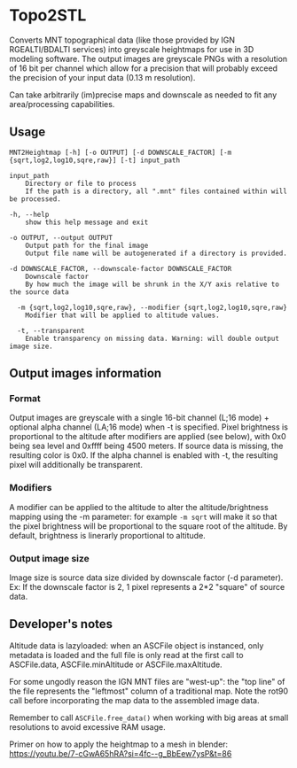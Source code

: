 # Topo2STL

Converts MNT topographical data (like those provided by IGN RGEALTI/BDALTI services) into greyscale heightmaps for use in 3D modeling software. The output images are greyscale PNGs with a resolution of 16 bit per channel which allow for a precision that will probably exceed the precision of your input data (0.13 m resolution).

Can take arbitrarily (im)precise maps and downscale as needed to fit any area/processing capabilities.

## Usage

```text
MNT2Heightmap [-h] [-o OUTPUT] [-d DOWNSCALE_FACTOR] [-m {sqrt,log2,log10,sqre,raw}] [-t] input_path

input_path
    Directory or file to process
    If the path is a directory, all ".mnt" files contained within will be processed.

-h, --help
    show this help message and exit

-o OUTPUT, --output OUTPUT
    Output path for the final image
    Output file name will be autogenerated if a directory is provided.

-d DOWNSCALE_FACTOR, --downscale-factor DOWNSCALE_FACTOR
    Downscale factor
    By how much the image will be shrunk in the X/Y axis relative to the source data

  -m {sqrt,log2,log10,sqre,raw}, --modifier {sqrt,log2,log10,sqre,raw}
    Modifier that will be applied to altitude values.

  -t, --transparent
    Enable transparency on missing data. Warning: will double output image size.
```

## Output images information

### Format

Output images are greyscale with a single 16-bit channel (L;16 mode) + optional alpha channel (LA;16 mode) when -t is specified.
Pixel brightness is proportional to the altitude after modifiers are applied (see below), with 0x0 being sea level and 0xffff being 4500 meters.
If source data is missing, the resulting color is 0x0. If the alpha channel is enabled with -t, the resulting pixel will additionally be transparent.

### Modifiers

A modifier can be applied to the altitude to alter the altitude/brightness mapping using the -m parameter: for example `-m sqrt` will make it so that the pixel brightness will be proportional to the square root of the altitude. By default, brightness is linerarly proportional to altitude.

### Output image size

Image size is source data size divided by downscale factor (-d parameter). Ex: If the downscale factor is 2, 1 pixel represents a 2*2 "square" of source data.

## Developer's notes

Altitude data is lazyloaded: when an ASCFile object is instanced, only metadata is loaded and the full file is only read at the first call to ASCFile.data, ASCFile.minAltitude or ASCFile.maxAltitude.

For some ungodly reason the IGN MNT files are "west-up": the "top line" of the file represents the "leftmost" column of a traditional map. Note the rot90 call before incorporating the map data to the assembled image data.

Remember to call `ASCFile.free_data()` when working with big areas at small resolutions to avoid excessive RAM usage.

Primer on how to apply the heightmap to a mesh in blender: https://youtu.be/7-cGwA65hRA?si=4fc--g_BbEew7ysP&t=86
